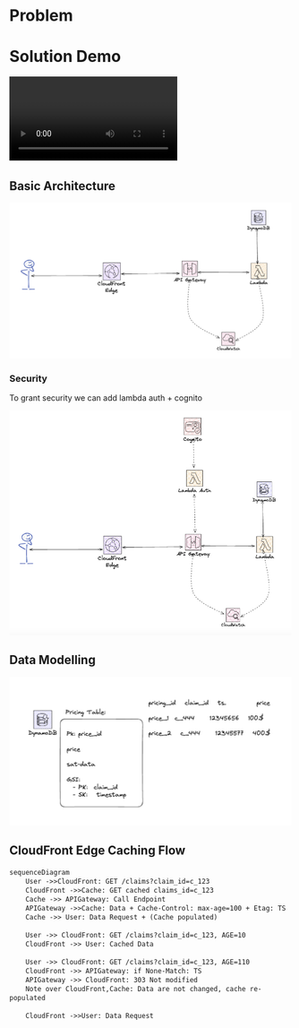 # Problem 


# Solution Demo

<video src="/docs/videos/demo.mov" controls="controls" style="max-width: 730px;">
</video>

## Basic Architecture

![basic](./docs/imgs/starter-arch.png)


### Security 

To grant security we can add lambda auth + cognito

![basic-security](./docs/imgs/with-lambda-auth.png)

## Data Modelling

![data-model](./docs/imgs/data-model.png)


## CloudFront Edge Caching Flow
```mermaid
sequenceDiagram
    User ->>CloudFront: GET /claims?claim_id=c_123
    CloudFront ->>Cache: GET cached claims_id=c_123
    Cache ->> APIGateway: Call Endpoint
    APIGateway ->>Cache: Data + Cache-Control: max-age=100 + Etag: TS
    Cache ->> User: Data Request + (Cache populated)

    User ->> CloudFront: GET /claims?claim_id=c_123, AGE=10
    CloudFront ->> User: Cached Data

    User ->> CloudFront: GET /claims?claim_id=c_123, AGE=110 
    CloudFront ->> APIGateway: if None-Match: TS
    APIGateway ->> CloudFront: 303 Not modified
    Note over CloudFront,Cache: Data are not changed, cache re-populated

    CloudFront ->>User: Data Request
```



              
